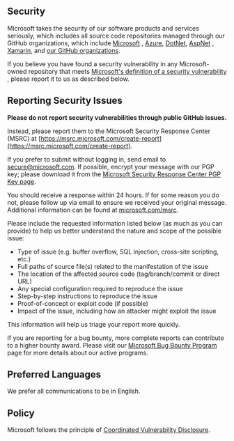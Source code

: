 <!-- BEGIN MICROSOFT SECURITY.MD V0.0.5 BLOCK -->

## Security

Microsoft takes the security of our software products and services seriously, which includes all source code
repositories managed through our GitHub organizations, which include [Microsoft](https://github.com/Microsoft)
, [Azure](https://github.com/Azure), [DotNet](https://github.com/dotnet), [AspNet](https://github.com/aspnet)
, [Xamarin](https://github.com/xamarin), and [our GitHub organizations](https://opensource.microsoft.com/).

If you believe you have found a security vulnerability in any Microsoft-owned repository that
meets [Microsoft's definition of a security vulnerability](https://docs.microsoft.com/en-us/previous-versions/tn-archive/cc751383(v=technet.10))
, please report it to us as described below.

## Reporting Security Issues

**Please do not report security vulnerabilities through public GitHub issues.**

Instead, please report them to the Microsoft Security Response Center (MSRC)
at [https://msrc.microsoft.com/create-report](https://msrc.microsoft.com/create-report).

If you prefer to submit without logging in, send email to [secure@microsoft.com](mailto:secure@microsoft.com). If
possible, encrypt your message with our PGP key; please download it from
the [Microsoft Security Response Center PGP Key page](https://www.microsoft.com/en-us/msrc/pgp-key-msrc).

You should receive a response within 24 hours. If for some reason you do not, please follow up via email to ensure we
received your original message. Additional information can be found
at [microsoft.com/msrc](https://www.microsoft.com/msrc).

Please include the requested information listed below (as much as you can provide) to help us better understand the
nature and scope of the possible issue:

* Type of issue (e.g. buffer overflow, SQL injection, cross-site scripting, etc.)
* Full paths of source file(s) related to the manifestation of the issue
* The location of the affected source code (tag/branch/commit or direct URL)
* Any special configuration required to reproduce the issue
* Step-by-step instructions to reproduce the issue
* Proof-of-concept or exploit code (if possible)
* Impact of the issue, including how an attacker might exploit the issue

This information will help us triage your report more quickly.

If you are reporting for a bug bounty, more complete reports can contribute to a higher bounty award. Please visit
our [Microsoft Bug Bounty Program](https://microsoft.com/msrc/bounty) page for more details about our active programs.

## Preferred Languages

We prefer all communications to be in English.

## Policy

Microsoft follows the principle of [Coordinated Vulnerability Disclosure](https://www.microsoft.com/en-us/msrc/cvd).

<!-- END MICROSOFT SECURITY.MD BLOCK -->
